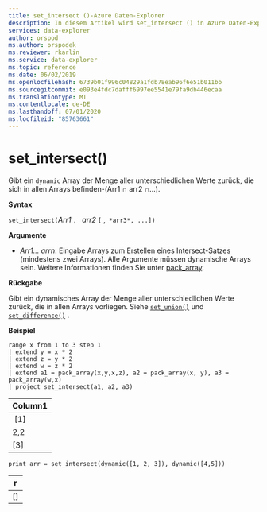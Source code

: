 ```yaml
---
title: set_intersect ()-Azure Daten-Explorer
description: In diesem Artikel wird set_intersect () in Azure Daten-Explorer beschrieben.
services: data-explorer
author: orspod
ms.author: orspodek
ms.reviewer: rkarlin
ms.service: data-explorer
ms.topic: reference
ms.date: 06/02/2019
ms.openlocfilehash: 6739b01f996c04829a1fdb78eab96f6e51b011bb
ms.sourcegitcommit: e093e4fdc7dafff6997ee5541e79fa9db446ecaa
ms.translationtype: MT
ms.contentlocale: de-DE
ms.lasthandoff: 07/01/2020
ms.locfileid: "85763661"
---
```

# <a name="set_intersect"></a>set_intersect()

Gibt ein `dynamic` Array der Menge aller unterschiedlichen Werte zurück, die sich in allen Arrays befinden-(Arr1 ∩ arr2 ∩...).

**Syntax**

`set_intersect(`*Arr1* `, ` *arr2* `[` ,` *arr3*, ...])`

**Argumente**

* *Arr1... arrn*: Eingabe Arrays zum Erstellen eines Intersect-Satzes (mindestens zwei Arrays). Alle Argumente müssen dynamische Arrays sein. Weitere Informationen finden Sie unter [pack_array](packarrayfunction.md). 

**Rückgabe**

Gibt ein dynamisches Array der Menge aller unterschiedlichen Werte zurück, die in allen Arrays vorliegen. Siehe [`set_union()`](setunionfunction.md) und [`set_difference()`](setdifferencefunction.md) .

**Beispiel**

<!-- csl: https://help.kusto.windows.net:443/Samples -->
```kusto
range x from 1 to 3 step 1
| extend y = x * 2
| extend z = y * 2
| extend w = z * 2
| extend a1 = pack_array(x,y,x,z), a2 = pack_array(x, y), a3 = pack_array(w,x)
| project set_intersect(a1, a2, a3)
```

|Column1|
|---|
| [1]|
|2,2|
|[3]|

<!-- csl: https://help.kusto.windows.net:443/Samples -->
```kusto
print arr = set_intersect(dynamic([1, 2, 3]), dynamic([4,5]))
```

|r|
|---|
|[]|
